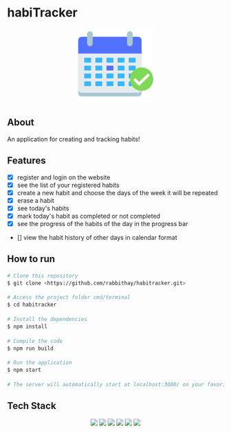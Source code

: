 # habiTracker

<p align="center">
  <img src="public/habitracker.ico" width="175" alt="calendar" />
</p> 

## About

An application for creating and tracking habits!


## Features 

- [x] register and login on the website 
- [x] see the list of your registered habits
- [x] create a new habit and choose the days of the week it will be repeated
- [x] erase a habit
- [x] see today's habits
- [x] mark today's habit as completed or not completed
- [x] see the progress of the habits of the day in the progress bar 
- [] view the habit history of other days in calendar format


## How to run 

```bash
# Clone this repository
$ git clone <https://github.com/rabbithay/habitracker.git>

# Access the project folder cmd/terminal
$ cd habitracker

# Install the dependencies
$ npm install

# Compile the code
$ npm run build

# Run the application 
$ npm start

# The server will automatically start at localhost:3000/ on your favorite browser 
```

## Tech Stack

<p align="center">
<img src="https://img.shields.io/badge/HTML5-E34F26?style=for-the-badge&logo=html5&logoColor=white" />
<img src="https://img.shields.io/badge/CSS3-1572B6?style=for-the-badge&logo=css3&logoColor=white" />
<img src="https://img.shields.io/badge/JavaScript-F7DF1E?style=for-the-badge&logo=javascript&logoColor=black" />
<img src="https://img.shields.io/badge/React-20232A?style=for-the-badge&logo=react&logoColor=61DAFB" />
<img src="https://img.shields.io/badge/styled--components-DB7093?style=for-the-badge&logo=styled-components&logoColor=white" />
<img src="https://img.shields.io/badge/Vercel-000000?style=for-the-badge&logo=vercel&logoColor=white" />
</p>

